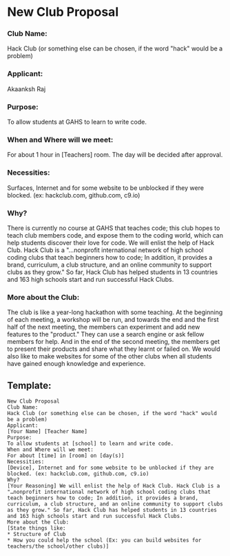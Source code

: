 # New Club Proposal
### Club Name: 
Hack Club (or something else can be chosen, if the word "hack" would be a problem)
### Applicant:
Akaanksh Raj
### Purpose:
To allow students at GAHS to learn to write code.
### When and Where will we meet:
For about 1 hour in [Teachers] room. The day will be decided after approval.
### Necessities:
Surfaces, Internet and for some website to be unblocked if they were blocked. (ex: hackclub.com, github.com, c9.io)
### Why?
There is currently no course at GAHS that teaches code; this club hopes to teach club members code, and expose them to the coding world, which can help students discover their love for code. We will enlist the help of Hack Club. Hack Club is a "…nonprofit international network of high school coding clubs that teach beginners how to code; In addition, it provides a brand, curriculum, a club structure, and an online community to support clubs as they grow." So far, Hack Club has helped students in 13 countries and 163 high schools start and run successful Hack Clubs.
### More about the Club:
The club is like a year-long hackathon with some teaching. At the beginning of each meeting, a workshop will be run, and towards the end and the first half of the next meeting, the members can experiment and add new features to the "product." They can use a search engine or ask fellow members for help. And in the end of the second meeting, the members get to present their products and share what they learnt or failed on. We would also like to make websites for some of the other clubs when all students have gained enough knowledge and experience.

## Template:
```
New Club Proposal
Club Name:
Hack Club (or something else can be chosen, if the word "hack" would be a problem)
Applicant:
[Your Name] [Teacher Name]
Purpose:
To allow students at [school] to learn and write code.
When and Where will we meet:
For about [time] in [room] on [day(s)]
Necessities:
[Device], Internet and for some website to be unblocked if they are blocked. (ex: hackclub.com, github.com, c9.io)
Why?
[Your Reasoning] We will enlist the help of Hack Club. Hack Club is a "…nonprofit international network of high school coding clubs that teach beginners how to code; In addition, it provides a brand, curriculum, a club structure, and an online community to support clubs as they grow." So far, Hack Club has helped students in 13 countries and 163 high schools start and run successful Hack Clubs.
More about the Club:
[State things like:
* Structure of Club
* How you could help the school (Ex: you can build websites for teachers/the school/other clubs)]
```
